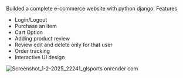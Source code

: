 Builded a complete e-commerce website with python django. 
Features
- Login/Logout
- Purchase an item
- Cart Option
- Adding product review
- Review edit and delete only for that user
- Order tracking
- Interactive UI design
   
![Screenshot_1-2-2025_22241_glsports onrender com](https://github.com/user-attachments/assets/617cbc88-6b89-4143-bdda-50145a65cd42)

